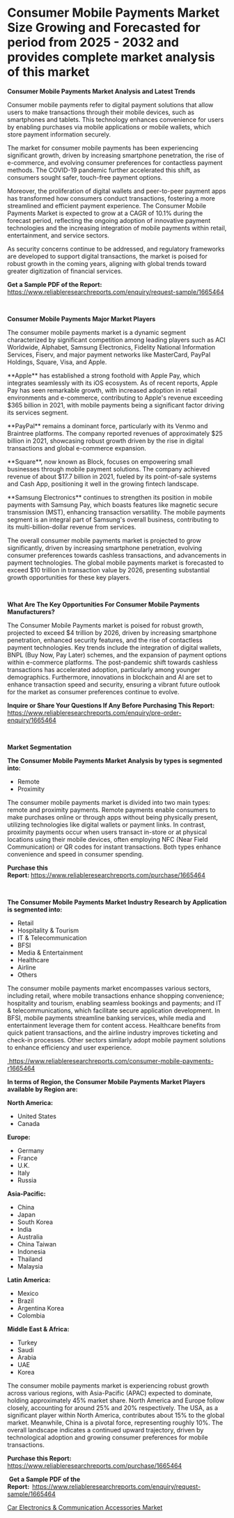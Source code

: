 <p><h1>Consumer Mobile Payments Market Size Growing and Forecasted for period from 2025 - 2032 and provides complete market analysis of this market</h1></p><p><strong>Consumer Mobile Payments Market Analysis and Latest Trends</strong></p>
<p><p>Consumer mobile payments refer to digital payment solutions that allow users to make transactions through their mobile devices, such as smartphones and tablets. This technology enhances convenience for users by enabling purchases via mobile applications or mobile wallets, which store payment information securely. </p><p>The market for consumer mobile payments has been experiencing significant growth, driven by increasing smartphone penetration, the rise of e-commerce, and evolving consumer preferences for contactless payment methods. The COVID-19 pandemic further accelerated this shift, as consumers sought safer, touch-free payment options. </p><p>Moreover, the proliferation of digital wallets and peer-to-peer payment apps has transformed how consumers conduct transactions, fostering a more streamlined and efficient payment experience. The Consumer Mobile Payments Market is expected to grow at a CAGR of 10.1% during the forecast period, reflecting the ongoing adoption of innovative payment technologies and the increasing integration of mobile payments within retail, entertainment, and service sectors. </p><p>As security concerns continue to be addressed, and regulatory frameworks are developed to support digital transactions, the market is poised for robust growth in the coming years, aligning with global trends toward greater digitization of financial services.</p></p>
<p><strong>Get a Sample PDF of the Report:&nbsp;</strong> <a href="https://www.reliableresearchreports.com/enquiry/request-sample/1665464?utm_campaign=3054&utm_medium=2&utm_source=Github&utm_content=ia&utm_term=09032025&utm_id=consumer-mobile-payments">https://www.reliableresearchreports.com/enquiry/request-sample/1665464</a></p>
<p>&nbsp;</p>
<p><strong>Consumer Mobile Payments Major Market Players</strong></p>
<p><p>The consumer mobile payments market is a dynamic segment characterized by significant competition among leading players such as ACI Worldwide, Alphabet, Samsung Electronics, Fidelity National Information Services, Fiserv, and major payment networks like MasterCard, PayPal Holdings, Square, Visa, and Apple.</p><p>**Apple** has established a strong foothold with Apple Pay, which integrates seamlessly with its iOS ecosystem. As of recent reports, Apple Pay has seen remarkable growth, with increased adoption in retail environments and e-commerce, contributing to Apple's revenue exceeding $365 billion in 2021, with mobile payments being a significant factor driving its services segment.</p><p>**PayPal** remains a dominant force, particularly with its Venmo and Braintree platforms. The company reported revenues of approximately $25 billion in 2021, showcasing robust growth driven by the rise in digital transactions and global e-commerce expansion.</p><p>**Square**, now known as Block, focuses on empowering small businesses through mobile payment solutions. The company achieved revenue of about $17.7 billion in 2021, fueled by its point-of-sale systems and Cash App, positioning it well in the growing fintech landscape.</p><p>**Samsung Electronics** continues to strengthen its position in mobile payments with Samsung Pay, which boasts features like magnetic secure transmission (MST), enhancing transaction versatility. The mobile payments segment is an integral part of Samsung's overall business, contributing to its multi-billion-dollar revenue from services.</p><p>The overall consumer mobile payments market is projected to grow significantly, driven by increasing smartphone penetration, evolving consumer preferences towards cashless transactions, and advancements in payment technologies. The global mobile payments market is forecasted to exceed $10 trillion in transaction value by 2026, presenting substantial growth opportunities for these key players.</p></p>
<p>&nbsp;</p>
<p><strong>What Are The Key Opportunities For Consumer Mobile Payments Manufacturers?</strong></p>
<p><p>The Consumer Mobile Payments market is poised for robust growth, projected to exceed $4 trillion by 2026, driven by increasing smartphone penetration, enhanced security features, and the rise of contactless payment technologies. Key trends include the integration of digital wallets, BNPL (Buy Now, Pay Later) schemes, and the expansion of payment options within e-commerce platforms. The post-pandemic shift towards cashless transactions has accelerated adoption, particularly among younger demographics. Furthermore, innovations in blockchain and AI are set to enhance transaction speed and security, ensuring a vibrant future outlook for the market as consumer preferences continue to evolve.</p></p>
<p><strong>Inquire or Share Your Questions If Any Before Purchasing This Report:</strong> <a href="https://www.reliableresearchreports.com/enquiry/pre-order-enquiry/1665464?utm_campaign=3054&utm_medium=2&utm_source=Github&utm_content=ia&utm_term=09032025&utm_id=consumer-mobile-payments">https://www.reliableresearchreports.com/enquiry/pre-order-enquiry/1665464</a></p>
<p>&nbsp;</p>
<p><strong>Market Segmentation</strong></p>
<p><strong>The Consumer Mobile Payments Market Analysis by types is segmented into:</strong></p>
<p><ul><li>Remote</li><li>Proximity</li></ul></p>
<p><p>The consumer mobile payments market is divided into two main types: remote and proximity payments. Remote payments enable consumers to make purchases online or through apps without being physically present, utilizing technologies like digital wallets or payment links. In contrast, proximity payments occur when users transact in-store or at physical locations using their mobile devices, often employing NFC (Near Field Communication) or QR codes for instant transactions. Both types enhance convenience and speed in consumer spending.</p></p>
<p><strong>Purchase this Report:&nbsp;</strong><a href="https://www.reliableresearchreports.com/purchase/1665464?utm_campaign=3054&utm_medium=2&utm_source=Github&utm_content=ia&utm_term=09032025&utm_id=consumer-mobile-payments">https://www.reliableresearchreports.com/purchase/1665464</a></p>
<p>&nbsp;</p>
<p><strong>The Consumer Mobile Payments Market Industry Research by Application is segmented into:</strong></p>
<p><ul><li>Retail</li><li>Hospitality & Tourism</li><li>IT & Telecommunication</li><li>BFSI</li><li>Media & Entertainment</li><li>Healthcare</li><li>Airline</li><li>Others</li></ul></p>
<p><p>The consumer mobile payments market encompasses various sectors, including retail, where mobile transactions enhance shopping convenience; hospitality and tourism, enabling seamless bookings and payments; and IT & telecommunications, which facilitate secure application development. In BFSI, mobile payments streamline banking services, while media and entertainment leverage them for content access. Healthcare benefits from quick patient transactions, and the airline industry improves ticketing and check-in processes. Other sectors similarly adopt mobile payment solutions to enhance efficiency and user experience.</p></p>
<p><a href="https://www.reliableresearchreports.com/consumer-mobile-payments-r1665464?utm_campaign=3054&utm_medium=2&utm_source=Github&utm_content=ia&utm_term=09032025&utm_id=consumer-mobile-payments">&nbsp;https://www.reliableresearchreports.com/consumer-mobile-payments-r1665464</a></p>
<p><strong>In terms of Region, the Consumer Mobile Payments Market Players available by Region are:</strong></p>
<p>
    <p> <strong> North America: </strong>
        <ul>
            <li>United States</li>
            <li>Canada</li>
        </ul>
        </p> 
    <p> <strong> Europe: </strong>
        <ul>
            <li>Germany</li>
            <li>France</li>
            <li>U.K.</li>
            <li>Italy</li>
            <li>Russia</li>
        </ul>
        </p> 
    <p> <strong> Asia-Pacific: </strong>
        <ul>
            <li>China</li>
            <li>Japan</li>
            <li>South Korea</li>
            <li>India</li>
            <li>Australia</li>
            <li>China Taiwan</li>
            <li>Indonesia</li>
            <li>Thailand</li>
            <li>Malaysia</li>
        </ul>
        </p> 
    <p> <strong> Latin America: </strong>
        <ul>
            <li>Mexico</li>
            <li>Brazil</li>
            <li>Argentina Korea</li>
            <li>Colombia</li>
        </ul>
        </p> 
    <p> <strong> Middle East & Africa: </strong>
        <ul>
            <li>Turkey</li>
            <li>Saudi</li>
            <li>Arabia</li>
            <li>UAE</li>
            <li>Korea</li>
        </ul>
    </p>
    </p>
<p><p>The consumer mobile payments market is experiencing robust growth across various regions, with Asia-Pacific (APAC) expected to dominate, holding approximately 45% market share. North America and Europe follow closely, accounting for around 25% and 20% respectively. The USA, as a significant player within North America, contributes about 15% to the global market. Meanwhile, China is a pivotal force, representing roughly 10%. The overall landscape indicates a continued upward trajectory, driven by technological adoption and growing consumer preferences for mobile transactions.</p></p>
<p><strong>Purchase this Report: </strong><a href="https://www.reliableresearchreports.com/purchase/1665464?utm_campaign=3054&utm_medium=2&utm_source=Github&utm_content=ia&utm_term=09032025&utm_id=consumer-mobile-payments">https://www.reliableresearchreports.com/purchase/1665464</a></p>
<p>&nbsp;<strong>Get a Sample PDF of the Report:&nbsp;&nbsp;</strong><a href="https://www.reliableresearchreports.com/enquiry/request-sample/1665464?utm_campaign=3054&utm_medium=2&utm_source=Github&utm_content=ia&utm_term=09032025&utm_id=consumer-mobile-payments">https://www.reliableresearchreports.com/enquiry/request-sample/1665464</a></p>
<p><strong></strong></p>
<p><p><a href="https://github.com/lynlynyusay/Market-Research-Report-List-1/blob/main/car-electronics-communication-accessories-market.md?utm_campaign=3054&utm_medium=2&utm_source=Github&utm_content=ia&utm_term=09032025&utm_id=consumer-mobile-payments">Car Electronics & Communication Accessories Market</a></p></p>
